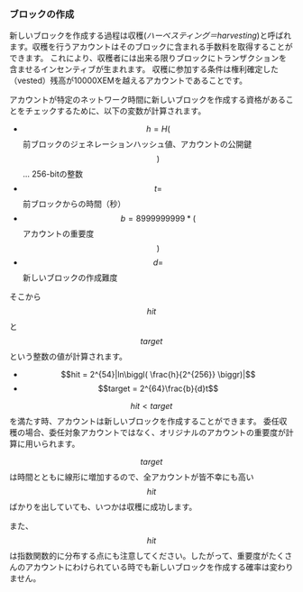 ### ブロックの作成

新しいブロックを作成する過程は収穫(*ハーベスティング＝harvesting*)と呼ばれます。収穫を行うアカウントはそのブロックに含まれる手数料を取得することができます。
これにより、収穫者には出来る限りブロックにトランザクションを含ませるインセンティブが生まれます。
収穫に参加する条件は権利確定した（vested）残高が10000XEMを越えるアカウントであることです。

アカウントが特定のネットワーク時間に新しいブロックを作成する資格があることをチェックするために、以下の変数が計算されます。

* $$h = H($$前ブロックのジェネレーションハッシュ値、アカウントの公開鍵$$)$$ ... 256-bitの整数
* $$t = $$前ブロックからの時間（秒）
* $$b = 8999999999 * ($$アカウントの重要度$$)$$
* $$d = $$新しいブロックの作成難度

そこから$$hit$$と$$target$$という整数の値が計算されます。

* $$hit = 2^{54}|ln\biggl( \frac{h}{2^{256}} \biggr)|$$
* $$target = 2^{64}\frac{b}{d}t$$

$$hit < target$$を満たす時、アカウントは新しいブロックを作成することができます。
委任収穫の場合、委任対象アカウントではなく、オリジナルのアカウントの重要度が計算に用いられます。

$$target$$は時間とともに線形に増加するので、全アカウントが皆不幸にも高い$$hit$$ばかりを出していても、いつかは収穫に成功します。

また、$$hit$$は指数関数的に分布する点にも注意してください。したがって、重要度がたくさんのアカウントにわけられている時でも新しいブロックを作成する確率は変わりません。
